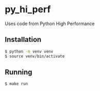 # py_hi_perf

Uses code from Python High Performance


## Installation

```sh
$ python -m venv venv
$ source venv/bin/activate
```

## Running


```sh
$ make run
```
